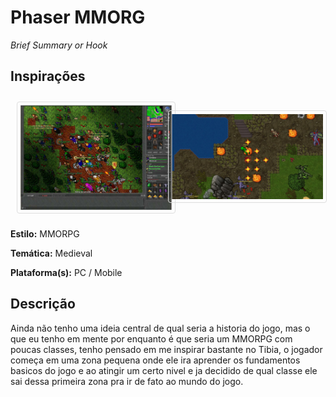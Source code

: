 ##
# **Phaser MMORG**

_Brief Summary or Hook_

## Inspirações
<div style="display: grid;
  grid-template-columns: auto auto;
  padding: 10px;">
<img src="./doc/tibia.jpg" aling="center" style="border: 1px solid #ddd;
  border-radius: 4px;
  padding: 5px;
  width: 300px;"/>

<img src="./doc/zezenia.jpg" aling="center" style="border: 1px solid #ddd;
  border-radius: 4px;
  padding: 5px;
  width: 365px;"/>
</div>

**Estilo:** MMORPG

**Temática:** Medieval

**Plataforma(s):** PC / Mobile

## Descrição
 Ainda não tenho uma ideia central de qual seria a historia do jogo, mas o que eu tenho em mente por enquanto é que seria um MMORPG com poucas classes, tenho pensado em me inspirar bastante no Tibia, o jogador começa em uma zona pequena onde ele ira aprender os fundamentos basicos do jogo e ao atingir um certo nivel e ja decidido de qual classe ele sai dessa primeira zona pra ir de fato ao mundo do jogo.

